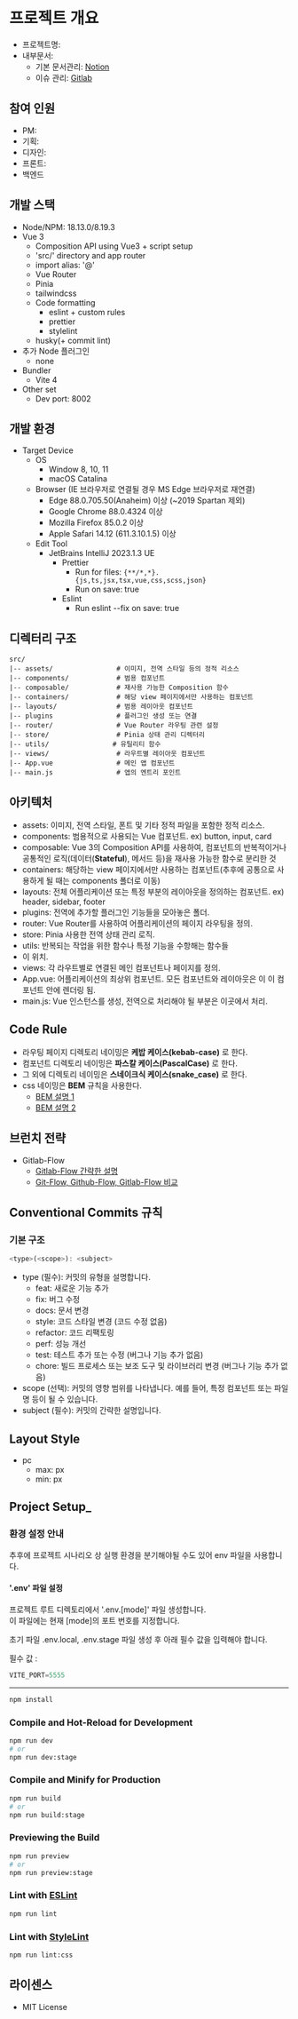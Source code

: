 # 프로젝트 개요
- 프로젝트명: 
- 내부문서:
  - 기본 문서관리: [Notion](https://www.naver.com)
  - 이슈 관리: [Gitlab](https://www.naver.com)

## 참여 인원
- PM: 
- 기획:
- 디자인:
- 프론트:
- 백엔드

## 개발 스택
- Node/NPM: 18.13.0/8.19.3
- Vue 3
  - Composition API using Vue3 + script setup
  - 'src/' directory and app router
  - import alias: '@'
  - Vue Router
  - Pinia
  - tailwindcss
  - Code formatting
    - eslint + custom rules
    - prettier
    - stylelint
  - husky(+ commit lint)
- 추가 Node 플러그인
  - none
- Bundler
  -  Vite 4
- Other set
  - Dev port: 8002

## 개발 환경
- Target Device
  - OS
    - Window 8, 10, 11
    - macOS Catalina
  - Browser (IE 브라우저로 연결될 경우 MS Edge 브라우저로 재연결)
    - Edge 88.0.705.50(Anaheim) 이상 (~2019 Spartan 제외)
    - Google Chrome 88.0.4324 이상
    - Mozilla Firefox 85.0.2 이상
    - Apple Safari 14.12 (611.3.10.1.5) 이상
  - Edit Tool
    - JetBrains IntelliJ 2023.1.3 UE
      - Prettier
        - Run for files: `{**/*,*}.{js,ts,jsx,tsx,vue,css,scss,json}`
        - Run on save: true
      - Eslint
        - Run eslint --fix on save: true

## 디렉터리 구조
```
src/
|-- assets/                # 이미지, 전역 스타일 등의 정적 리소스
|-- components/            # 범용 컴포넌트
|-- composable/            # 재사용 가능한 Composition 함수
|-- containers/            # 해당 view 페이지에서만 사용하는 컴포넌트
|-- layouts/               # 범용 레이아웃 컴포넌트
|-- plugins                # 플러그인 생성 또는 연결   
|-- router/                # Vue Router 라우팅 관련 설정
|-- store/                 # Pinia 상태 관리 디렉터리
|-- utils/                # 유틸리티 함수    
|-- views/                 # 라우트별 레이아웃 컴포넌트              
|-- App.vue                # 메인 앱 컴포넌트
|-- main.js                # 앱의 엔트리 포인트
```

## 아키텍처

- assets: 이미지, 전역 스타일, 폰트 및 기타 정적 파일을 포함한 정적 리소스.
- components: 범용적으로 사용되는 Vue 컴포넌트. ex) button, input, card
- composable: Vue 3의 Composition API를 사용하여, 컴포넌트의 반복적이거나 공통적인 로직(데이터(**Stateful**), 메서드 등)을 재사용 가능한 함수로 분리한 것
- containers: 해당하는 view 페이지에서만 사용하는 컴포넌트(추후에 공통으로 사용하게 될 때는 components 폴더로 이동) 
- layouts: 전체 어플리케이션 또는 특정 부분의 레이아웃을 정의하는 컴포넌트. ex) header, sidebar, footer
- plugins: 전역에 추가할 플러그인 기능들을 모아놓은 폴더.
- router: Vue Router를 사용하여 어플리케이션의 페이지 라우팅을 정의.
- store: Pinia 사용한 전역 상태 관리 로직.
- utils: 반복되는 작업을 위한 함수나 특정 기능을 수항해는 함수들
- 이 위치.
- views: 각 라우트별로 연결된 메인 컴포넌트나 페이지를 정의.
- App.vue: 어플리케이션의 최상위 컴포넌트. 모든 컴포넌트와 레이아웃은 이 이 컴포넌트 안에 렌더링 됨.
- main.js: Vue 인스턴스를 생성, 전역으로 처리해야 될 부분은 이곳에서 처리.

## Code Rule
- 라우팅 페이지 디렉토리 네이밍은 **케밥 케이스(kebab-case)** 로 한다.
- 컴포넌트 디렉토리 네이밍은 **파스칼 케이스(PascalCase)** 로 한다.
- 그 외에 디렉토리 네이밍은 **스네이크식 케이스(snake_case)** 로 한다.
- css 네이밍은 **BEM** 규칙을 사용한다.
  - [BEM 설명 1](https://tech.elysia.land/%EB%84%A4%EC%9D%B4%EB%B0%8D-%EC%BB%A8%EB%B2%A4%EC%85%98-bem-b291ba7bff01)
  - [BEM 설명 2](https://getbem.com/)

## 브런치 전략
- Gitlab-Flow
  - [Gitlab-Flow 간략한 설명](https://brownbears.tistory.com/605)
  - [Git-Flow, Github-Flow, Gitlab-Flow 비교 ](https://youngtoad.tistory.com/46)


## Conventional Commits 규칙

### 기본 구조
```javascript
<type>(<scope>): <subject>
```

- type (필수): 커밋의 유형을 설명합니다.
  - feat: 새로운 기능 추가 
  - fix: 버그 수정 
  - docs: 문서 변경 
  - style: 코드 스타일 변경 (코드 수정 없음)
  - refactor: 코드 리팩토링 
  - perf: 성능 개선 
  - test: 테스트 추가 또는 수정 (버그나 기능 추가 없음)
  - chore: 빌드 프로세스 또는 보조 도구 및 라이브러리 변경 (버그나 기능 추가 없음)
- scope (선택): 커밋의 영향 범위를 나타냅니다. 예를 들어, 특정 컴포넌트 또는 파일명 등이 될 수 있습니다.
- subject (필수): 커밋의 간략한 설명입니다.

## Layout Style
- pc
  - max: px
  - min: px

## Project Setup_

### 환경 설정 안내

추후에 프로젝트 시나리오 상 실행 환경을 분기해야될 수도 있어 env 파일을 사용합니다.

#### '.env' 파일 설정
프로젝트 루트 디렉토리에서 '.env.[mode]' 파일 생성합니다.   
이 파일에는 현재 [mode]의 포트 번호를 지정합니다.

초기 파일 .env.local, .env.stage 파일 생성 후 아래 필수 값을 입력해야 합니다.

필수 값 :
```javascript
VITE_PORT=5555
```
---

```sh
npm install
```

### Compile and Hot-Reload for Development

```sh
npm run dev
# or
npm run dev:stage
```

### Compile and Minify for Production

```sh
npm run build
# or
npm run build:stage
```

### Previewing the Build

```sh
npm run preview
# or
npm run preview:stage
```


### Lint with [ESLint](https://eslint.org/)

```sh
npm run lint
```

### Lint with [StyleLint](https://stylelint.io/)

```sh
npm run lint:css
```

## 라이센스
- MIT License
